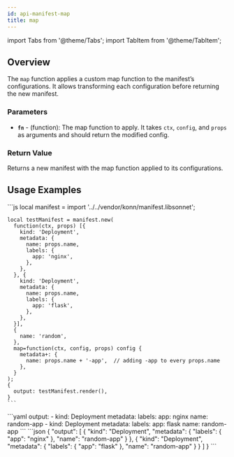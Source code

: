 ```yaml
---
id: api-manifest-map
title: map
---
```


import Tabs from '@theme/Tabs';
import TabItem from '@theme/TabItem';

## Overview
The `map` function applies a custom map function to the manifest’s configurations. It allows transforming each configuration before returning the new manifest.

### Parameters
- **`fn`** -  (function): The map function to apply. It takes `ctx`, `config`, and `props` as arguments and should return the modified config.
### Return Value
Returns a new manifest with the map function applied to its configurations.

## Usage Examples

<Tabs>
    <TabItem value="jsonnet" label="Jsonnet" default>
    ```js
    local manifest = import '../../vendor/konn/manifest.libsonnet';

    local testManifest = manifest.new(
      function(ctx, props) [{
        kind: 'Deployment',
        metadata: {
          name: props.name,
          labels: {
            app: 'nginx',
          },
        },
      }, {
        kind: 'Deployment',
        metadata: {
          name: props.name,
          labels: {
            app: 'flask',
          },
        },
      }],
      {
        name: 'random',
      },
      map=function(ctx, config, props) config {
        metadata+: {
          name: props.name + '-app',  // adding -app to every props.name
        },
      }
    );
    {
      output: testManifest.render(),
    }
    ```
  </TabItem>
  <TabItem value="yaml" label="YAML Output">
    ```yaml
    output:
      - kind: Deployment
        metadata:
          labels:
            app: nginx
          name: random-app
      - kind: Deployment
        metadata:
          labels:
            app: flask
          name: random-app
    ```
  </TabItem>
  <TabItem value="json" label="JSON Output">
    ```json
    {
       "output": [
          {
             "kind": "Deployment",
             "metadata": {
                "labels": {
                   "app": "nginx"
                },
                "name": "random-app"
             }
          },
          {
             "kind": "Deployment",
             "metadata": {
                "labels": {
                   "app": "flask"
                },
                "name": "random-app"
             }
          }
       ]
    }
    ```  
    </TabItem>
</Tabs>